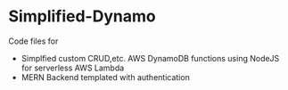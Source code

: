 # Simplified-Dynamo
Code files for 
* Simplfied custom CRUD,etc. AWS DynamoDB functions using NodeJS for serverless AWS Lambda
* MERN Backend templated with authentication
